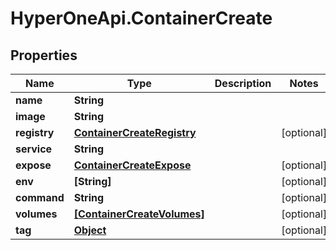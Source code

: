 # HyperOneApi.ContainerCreate

## Properties
Name | Type | Description | Notes
------------ | ------------- | ------------- | -------------
**name** | **String** |  | 
**image** | **String** |  | 
**registry** | [**ContainerCreateRegistry**](ContainerCreateRegistry.md) |  | [optional] 
**service** | **String** |  | 
**expose** | [**ContainerCreateExpose**](ContainerCreateExpose.md) |  | [optional] 
**env** | **[String]** |  | [optional] 
**command** | **String** |  | [optional] 
**volumes** | [**[ContainerCreateVolumes]**](ContainerCreateVolumes.md) |  | [optional] 
**tag** | [**Object**](.md) |  | [optional] 


